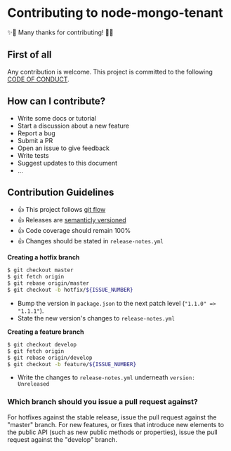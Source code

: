 # Contributing to node-mongo-tenant

:sparkles::tada: Many thanks for contributing! :tada::sparkles:

## First of all

Any contribution is welcome.
This project is committed to the following [CODE OF CONDUCT](CODE_OF_CONDUCT.md).

## How can I contribute?

* Write some docs or tutorial
* Start a discussion about a new feature
* Report a bug
* Submit a PR
* Open an issue to give feedback
* Write tests
* Suggest updates to this document
* ...

## Contribution Guidelines

* :+1: This project follows [git flow](http://nvie.com/posts/a-successful-git-branching-model/)
* :+1: Releases are [semanticly versioned](http://semver.org/)
* :+1: Code coverage should remain 100%
* :+1: Changes should be stated in `release-notes.yml`

**Creating a hotfix branch**
```sh
$ git checkout master
$ git fetch origin
$ git rebase origin/master
$ git checkout -b hotfix/${ISSUE_NUMBER}
```

* Bump the version in `package.json` to the next patch level (`"1.1.0" => "1.1.1"`).
* State the new version's changes to `release-notes.yml`

**Creating a feature branch**
```sh
$ git checkout develop
$ git fetch origin
$ git rebase origin/develop
$ git checkout -b feature/${ISSUE_NUMBER}
```

* Write the changes to `release-notes.yml` underneath `version: Unreleased` 

### Which branch should you issue a pull request against?

For hotfixes against the stable release, issue the pull request against the "master" branch.
For new features, or fixes that introduce new elements to the public API (such as new public methods or properties),
issue the pull request against the "develop" branch.

